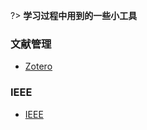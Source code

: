<!-- 目录 -->

?> **学习过程中用到的一些小工具**

### 文献管理

- [Zotero](/ldn/Tool/learn/Zotero使用记录.md)

### IEEE

- [IEEE](/ldn/Tool/learn/IEEE.md)

